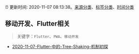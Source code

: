 :alarm_clock: 更新时间: 2020-11-07 08:13:38。[来源分类](../README.md)、[标签分类](../TAGS.md)、[时间分类](../TIMELINE.md)

## 移动开发、Flutter相关


> 关键字：`Flutter`、`PWA`、`移动开发`



- [2020-11-07-Flutter-中的-Tree-Shaking-机制初探](https://toutiao.io/k/5qr2uj1) 